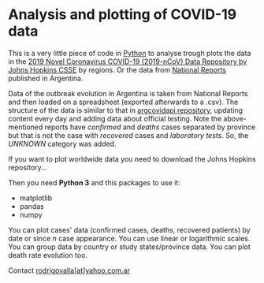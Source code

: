 # Analysis and plotting of COVID-19 data

This is a very little piece of code in [Python](https://www.python.org) to analyse trough plots
the data in the [2019 Novel Coronavirus COVID-19 (2019-nCoV) Data Repository by Johns
Hopkins CSSE](https://github.com/CSSEGISandData/COVID-19) by regions. Or the data from [National
Reports](https://www.argentina.gob.ar/coronavirus/informe-diario) published in Argentina.

Data of the outbreak evolution in Argentina is taken from National Reports and then loaded on 
a spreadsheet (exported afterwards to a .csv). The structure of the data is similar to that
in [argcovidapi repository](https://github.com/mariano22/argcovidapi), updating content every
day and adding data about official testing. Note the above-mentioned reports have *confirmed*
and *deaths* cases separated by province but that is not the case with *recovered* cases and
*laboratory tests*. So, the *UNKNOWN* category was added.

If you want to plot worldwide data you need to download the Johns Hopkins repository...</br>

Then you need **Python 3** and this packages to use it:
- matplotlib
- pandas
- numpy

You can plot cases' data (confirmed cases, deaths, recovered patients) by date or
since _n_ case appearance.
You can use linear or logarithmic scales.
You can group data by country or study states/province data.
You can plot death rate evolution too.

Contact [rodrigovalla[at]yahoo.com.ar](mailto:rodrigovalla@yahoo.com.ar)
